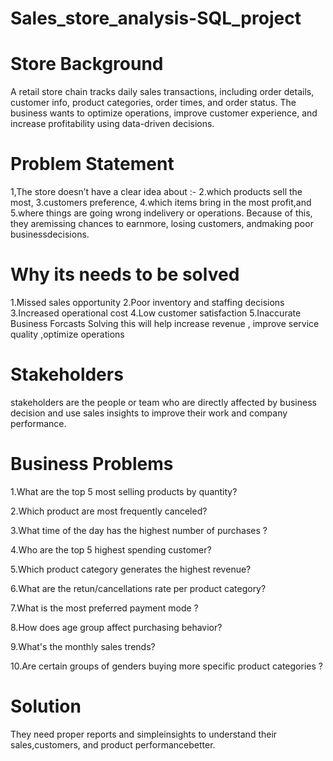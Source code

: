 # Sales_store_analysis-SQL_project
# Store Background
A retail store chain tracks daily sales transactions, including order details, customer info, product categories, order times, and order status. The business wants to optimize operations, improve customer experience, and increase profitability using data-driven decisions.

# Problem Statement
1,The store doesn’t have a clear idea about :-
2.which products sell the most,
3.customers preference,
4.which items bring in the most profit,and
5.where things are going wrong indelivery or operations. Because of this, they aremissing chances to earnmore, losing customers, andmaking poor businessdecisions.

# Why its needs to be solved 
1.Missed sales opportunity
2.Poor inventory and staffing decisions
3.Increased operational cost 
4.Low customer satisfaction
5.Inaccurate Business Forcasts 
Solving this will help increase revenue , improve service quality ,optimize operations 

# Stakeholders 
stakeholders are the people or team who are directly affected by business decision and use sales insights to improve their work and company performance.

# Business Problems
1.What are the top 5 most selling products by quantity?

2.Which product are most frequently canceled?

3.What time of the day has the highest number of purchases ?

4.Who are the top 5 highest spending customer?

5.Which product category generates the highest revenue?

6.What are the retun/cancellations rate per product category?

7.What is the most preferred payment mode ?

8.How does age group affect purchasing behavior?

9.What's the monthly sales trends?

10.Are certain groups of genders buying more specific product categories ?


# Solution
They need proper reports and simpleinsights to understand their sales,customers, and product performancebetter.
